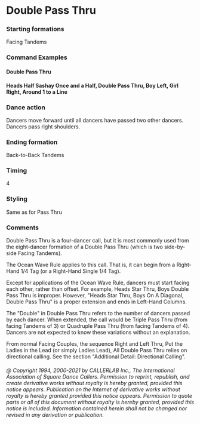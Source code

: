 
# Double Pass Thru

### Starting formations

Facing Tandems

### Command Examples

#### Double Pass Thru
#### Heads Half Sashay Once and a Half, Double Pass Thru, Boy Left, Girl Right, Around 1 to a Line

### Dance action

Dancers move forward until all dancers have passed two other dancers. Dancers pass right shoulders.

### Ending formation

Back-to-Back Tandems

### Timing

4

### Styling

Same as for Pass Thru

### Comments

Double Pass Thru is a four-dancer call, but it is most commonly used from the eight-dancer
formation of a Double Pass Thru (which is two side-by-side Facing Tandems).

The Ocean Wave Rule applies to this call. That is, it can begin from a Right-Hand 1/4 Tag 
(or a Right-Hand Single 1/4 Tag).

Except for applications of the Ocean Wave Rule, dancers must start facing each other, rather than offset. For
example, Heads Star Thru, Boys Double Pass Thru is improper. However, "Heads Star Thru, Boys On A Diagonal,
Double Pass Thru" is a proper extension and ends in Left-Hand Columns.

The "Double" in Double Pass Thru refers to the number of dancers passed by each dancer. When extended, the
call would be Triple Pass Thru (from facing Tandems of 3) or Quadruple Pass Thru (from facing Tandems of 4).
Dancers are not expected to know these variations without an explanation.

From normal Facing Couples, the sequence Right and Left Thru, Put the Ladies in the Lead (or simply Ladies
Lead), All Double Pass Thru relies on directional calling. See the section "Additional Detail: Directional
Calling".

###### @ Copyright 1994, 2000-2021 by CALLERLAB Inc., The International Association of Square Dance Callers. Permission to reprint, republish, and create derivative works without royalty is hereby granted, provided this notice appears. Publication on the Internet of derivative works without royalty is hereby granted provided this notice appears. Permission to quote parts or all of this document without royalty is hereby granted, provided this notice is included. Information contained herein shall not be changed nor revised in any derivation or publication.
